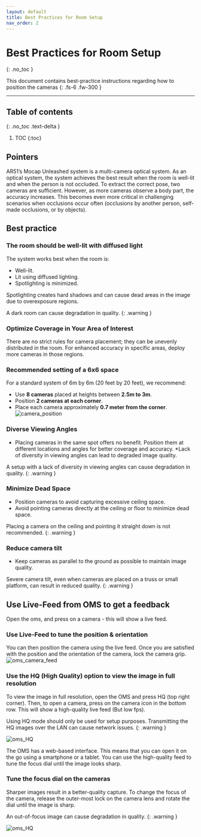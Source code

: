 ```yaml
---
layout: default
title: Best Practices for Room Setup 
nav_order: 2
---
```


# Best Practices for Room Setup 
{: .no_toc }

This document contains best-practice instructions regarding how to position the cameras
{: .fs-6 .fw-300 }



---
## Table of contents
{: .no_toc .text-delta }

1. TOC
{:toc}



## Pointers
AR51’s Mocap Unleashed system is a multi-camera optical system. 
As an optical system, the system achieves the best result when the room is well-lit and when the person is not occluded. 
To extract the correct pose, two cameras are sufficient. 
However, as more cameras observe a body part, the accuracy increases. 
This becomes even more critical in challenging scenarios when occlusions occur often (occlusions by another person, self-made occlusions, or by objects).

## Best practice 
### The room should be well-lit with diffused light
The system works best when the room is:
* Well-lit.
* Lit using diffused lighting.
* Spotlighting is minimized. 

Spotlighting creates hard shadows and can cause dead areas in the image due to overexposure regions.

A dark room can cause degradation in quality.
{: .warning }

### Optimize Coverage in Your Area of Interest
There are no strict rules for camera placement; they can be unevenly distributed in the room. 
For enhanced accuracy in specific areas, deploy more cameras in those regions.

### Recommended setting of a 6x6 space 

For a standard system of 6m by 6m (20 feet by 20 feet), we recommend:
* Use **8 cameras** placed at heights between **2.5m to 3m**.
* Position **2 cameras at each corner**.
* Place each camera approximately **0.7 meter from the corner**.
![camera_position](/assets/images/camera_position.png)


### Diverse Viewing Angles
* Placing cameras in the same spot offers no benefit. Position them at different locations and angles for better coverage and accuracy.
*Lack of diversity in viewing angles can lead to degraded image quality.

A setup with a lack of diversity in viewing angles can cause degradation in quality.
{: .warning }

### Minimize Dead Space
* Position cameras to avoid capturing excessive ceiling space.
* Avoid pointing cameras directly at the ceiling or floor to minimize dead space.


Placing a camera on the ceiling and pointing it straight down is not recommended.
{: .warning }

### Reduce camera tilt 
* Keep cameras as parallel to the ground as possible to maintain image quality. 

Severe camera tilt, even when cameras are placed on a truss or small platform, can result in reduced quality.
{: .warning }

## Use Live-Feed from OMS to get a feedback
Open the oms, and press on a camera - this will show a live feed.

### Use Live-Feed to tune the position & orientation
You can then position the camera using the live feed. 
Once you are satisfied with the position and the orientation of the camera, lock the camera grip.
![oms_camera_feed](/assets/images/oms_camera_feed.png)

### Use the HQ (High Quality) option to view the image in full resolution
To view the image in full resolution, open the OMS and press HQ (top right corner). 
Then, to open a camera, press on the camera icon in the bottom row.
This will show a high-quality live feed (But low fps). 

Using HQ mode should only be used for setup purposes. Transmitting the HQ images over the LAN can cause network issues.
{: .warning }

![oms_HQ](/assets/images/oms_HQ.png)

The OMS has a web-based interface. This means that you can open it on the go using a smartphone or a tablet.
You can use the high-quality feed to tune the focus dial until the image looks sharp.

### Tune the focus dial on the cameras
Sharper images result in a better-quality capture.
To change the focus of the camera, release the outer-most lock on the camera lens and rotate the dial until the image is sharp.

An out-of-focus image can cause degradation in quality.
{: .warning }

![oms_HQ](/assets/images/lens.png)
